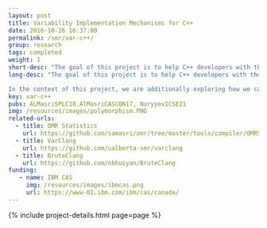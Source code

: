 ```yaml
---
layout: post
title: Variability Implementation Mechanisms for C++
date: 2016-10-26 16:37:00
permalink: /smr/var-c++/
group: research
tags: completed
weight: 1
short-desc: "The goal of this project is to help C++ developers with their variability implementation decisions. Specifically, in collaboration with IBM, we explore the IBM OMR project, which uses static polymorphism as its main variability implementation strategy."
long-desc: "The goal of this project is to help C++ developers with their variability implementation decisions. Specifically, in collaboration with IBM, we explore the IBM OMR project, which uses static polymorphism as its main variability implementation strategy. We develop tools to help OMR developers understand the variability in their code, and also help them decide about the best variability implementation strategy to use (e.g., static vs. dynamic polymorphism).

In the context of this project, we are additionally exploring how we can implement a variability aware analysis of C++ code on top of Clang."
key: var-c++
pubs: ALMasriSPLC18,AlMasriCASCON17, NuryyevICSE21
img: /resources/images/polymorphism.PNG
related-urls:
  - title: OMR Statistics
    url: https://github.com/samasri/omr/tree/master/tools/compiler/OMRStatistics
  - title: VarClang
    url: https://github.com/ualberta-smr/varclang
  - title: BruteClang
    url: https://github.com/nbhuiyan/BruteClang
funding:
   - name: IBM CAS
     img: /resources/images/ibmcas.png
     url: https://www-01.ibm.com/ibm/cas/canada/
---
```


{% include project-details.html page=page %}
